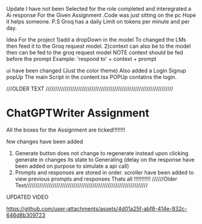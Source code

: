 Update I have not been Selected for the role completed and interegrated a Ai response For the Given Assignment .Code was just sitting on the pc Hope it helps someone. 
P.S Groq has a daily Limit on tokens per minute and per day.


Idea For the project 
1)add a dropDown in the model To changed the LMs then feed it to the Groq request model. 
2)context can also be to the model then can be fed to  the groq request model  NOTE context should be fed before the prompt Example: 'respond to' + context + prompt

ui have been changed (Just the color theme)
Also added a Login Signup popUp
The main Script in the content.tsx 
POPUp contatins the login.



///OLDER TEXT ///////////////////////////////////////////////////////////////////
# ChatGPTWriter Assignment

All the boxes for the Assignment are ticked!!!!!!!!

few changes have been added 
1. Generate button does not change to regenerate instead upon clicking generate in changes its state to Generating (delay on the response have been added on purpose to simulate a api call)
2.  Prompts and responses are stored in order. scroller have been added to view previous prompts and responses
   Thats all !!!!!!!!!!!
//////Older Text////////////////////////////////////////////////////////////////


UPDATED VIDEO

https://github.com/user-attachments/assets/4d01a25f-abf8-414e-932c-646d8b309723







